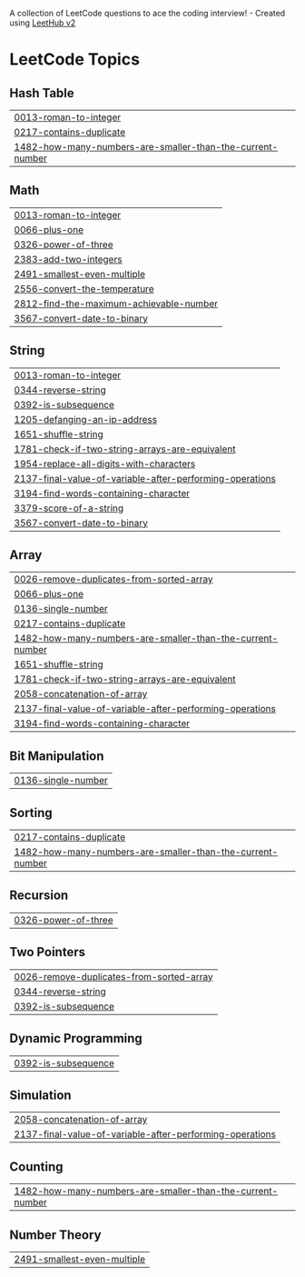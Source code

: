 A collection of LeetCode questions to ace the coding interview! - Created using [LeetHub v2](https://github.com/arunbhardwaj/LeetHub-2.0)
<!---LeetCode Topics Start-->
# LeetCode Topics
## Hash Table
|  |
| ------- |
| [0013-roman-to-integer](https://github.com/AnasMohammed212/Solved-LeetCode-Problems/tree/master/0013-roman-to-integer) |
| [0217-contains-duplicate](https://github.com/AnasMohammed212/Solved-LeetCode-Problems/tree/master/0217-contains-duplicate) |
| [1482-how-many-numbers-are-smaller-than-the-current-number](https://github.com/AnasMohammed212/Solved-LeetCode-Problems/tree/master/1482-how-many-numbers-are-smaller-than-the-current-number) |
## Math
|  |
| ------- |
| [0013-roman-to-integer](https://github.com/AnasMohammed212/Solved-LeetCode-Problems/tree/master/0013-roman-to-integer) |
| [0066-plus-one](https://github.com/AnasMohammed212/Solved-LeetCode-Problems/tree/master/0066-plus-one) |
| [0326-power-of-three](https://github.com/AnasMohammed212/Solved-LeetCode-Problems/tree/master/0326-power-of-three) |
| [2383-add-two-integers](https://github.com/AnasMohammed212/Solved-LeetCode-Problems/tree/master/2383-add-two-integers) |
| [2491-smallest-even-multiple](https://github.com/AnasMohammed212/Solved-LeetCode-Problems/tree/master/2491-smallest-even-multiple) |
| [2556-convert-the-temperature](https://github.com/AnasMohammed212/Solved-LeetCode-Problems/tree/master/2556-convert-the-temperature) |
| [2812-find-the-maximum-achievable-number](https://github.com/AnasMohammed212/Solved-LeetCode-Problems/tree/master/2812-find-the-maximum-achievable-number) |
| [3567-convert-date-to-binary](https://github.com/AnasMohammed212/Solved-LeetCode-Problems/tree/master/3567-convert-date-to-binary) |
## String
|  |
| ------- |
| [0013-roman-to-integer](https://github.com/AnasMohammed212/Solved-LeetCode-Problems/tree/master/0013-roman-to-integer) |
| [0344-reverse-string](https://github.com/AnasMohammed212/Solved-LeetCode-Problems/tree/master/0344-reverse-string) |
| [0392-is-subsequence](https://github.com/AnasMohammed212/Solved-LeetCode-Problems/tree/master/0392-is-subsequence) |
| [1205-defanging-an-ip-address](https://github.com/AnasMohammed212/Solved-LeetCode-Problems/tree/master/1205-defanging-an-ip-address) |
| [1651-shuffle-string](https://github.com/AnasMohammed212/Solved-LeetCode-Problems/tree/master/1651-shuffle-string) |
| [1781-check-if-two-string-arrays-are-equivalent](https://github.com/AnasMohammed212/Solved-LeetCode-Problems/tree/master/1781-check-if-two-string-arrays-are-equivalent) |
| [1954-replace-all-digits-with-characters](https://github.com/AnasMohammed212/Solved-LeetCode-Problems/tree/master/1954-replace-all-digits-with-characters) |
| [2137-final-value-of-variable-after-performing-operations](https://github.com/AnasMohammed212/Solved-LeetCode-Problems/tree/master/2137-final-value-of-variable-after-performing-operations) |
| [3194-find-words-containing-character](https://github.com/AnasMohammed212/Solved-LeetCode-Problems/tree/master/3194-find-words-containing-character) |
| [3379-score-of-a-string](https://github.com/AnasMohammed212/Solved-LeetCode-Problems/tree/master/3379-score-of-a-string) |
| [3567-convert-date-to-binary](https://github.com/AnasMohammed212/Solved-LeetCode-Problems/tree/master/3567-convert-date-to-binary) |
## Array
|  |
| ------- |
| [0026-remove-duplicates-from-sorted-array](https://github.com/AnasMohammed212/Solved-LeetCode-Problems/tree/master/0026-remove-duplicates-from-sorted-array) |
| [0066-plus-one](https://github.com/AnasMohammed212/Solved-LeetCode-Problems/tree/master/0066-plus-one) |
| [0136-single-number](https://github.com/AnasMohammed212/Solved-LeetCode-Problems/tree/master/0136-single-number) |
| [0217-contains-duplicate](https://github.com/AnasMohammed212/Solved-LeetCode-Problems/tree/master/0217-contains-duplicate) |
| [1482-how-many-numbers-are-smaller-than-the-current-number](https://github.com/AnasMohammed212/Solved-LeetCode-Problems/tree/master/1482-how-many-numbers-are-smaller-than-the-current-number) |
| [1651-shuffle-string](https://github.com/AnasMohammed212/Solved-LeetCode-Problems/tree/master/1651-shuffle-string) |
| [1781-check-if-two-string-arrays-are-equivalent](https://github.com/AnasMohammed212/Solved-LeetCode-Problems/tree/master/1781-check-if-two-string-arrays-are-equivalent) |
| [2058-concatenation-of-array](https://github.com/AnasMohammed212/Solved-LeetCode-Problems/tree/master/2058-concatenation-of-array) |
| [2137-final-value-of-variable-after-performing-operations](https://github.com/AnasMohammed212/Solved-LeetCode-Problems/tree/master/2137-final-value-of-variable-after-performing-operations) |
| [3194-find-words-containing-character](https://github.com/AnasMohammed212/Solved-LeetCode-Problems/tree/master/3194-find-words-containing-character) |
## Bit Manipulation
|  |
| ------- |
| [0136-single-number](https://github.com/AnasMohammed212/Solved-LeetCode-Problems/tree/master/0136-single-number) |
## Sorting
|  |
| ------- |
| [0217-contains-duplicate](https://github.com/AnasMohammed212/Solved-LeetCode-Problems/tree/master/0217-contains-duplicate) |
| [1482-how-many-numbers-are-smaller-than-the-current-number](https://github.com/AnasMohammed212/Solved-LeetCode-Problems/tree/master/1482-how-many-numbers-are-smaller-than-the-current-number) |
## Recursion
|  |
| ------- |
| [0326-power-of-three](https://github.com/AnasMohammed212/Solved-LeetCode-Problems/tree/master/0326-power-of-three) |
## Two Pointers
|  |
| ------- |
| [0026-remove-duplicates-from-sorted-array](https://github.com/AnasMohammed212/Solved-LeetCode-Problems/tree/master/0026-remove-duplicates-from-sorted-array) |
| [0344-reverse-string](https://github.com/AnasMohammed212/Solved-LeetCode-Problems/tree/master/0344-reverse-string) |
| [0392-is-subsequence](https://github.com/AnasMohammed212/Solved-LeetCode-Problems/tree/master/0392-is-subsequence) |
## Dynamic Programming
|  |
| ------- |
| [0392-is-subsequence](https://github.com/AnasMohammed212/Solved-LeetCode-Problems/tree/master/0392-is-subsequence) |
## Simulation
|  |
| ------- |
| [2058-concatenation-of-array](https://github.com/AnasMohammed212/Solved-LeetCode-Problems/tree/master/2058-concatenation-of-array) |
| [2137-final-value-of-variable-after-performing-operations](https://github.com/AnasMohammed212/Solved-LeetCode-Problems/tree/master/2137-final-value-of-variable-after-performing-operations) |
## Counting
|  |
| ------- |
| [1482-how-many-numbers-are-smaller-than-the-current-number](https://github.com/AnasMohammed212/Solved-LeetCode-Problems/tree/master/1482-how-many-numbers-are-smaller-than-the-current-number) |
## Number Theory
|  |
| ------- |
| [2491-smallest-even-multiple](https://github.com/AnasMohammed212/Solved-LeetCode-Problems/tree/master/2491-smallest-even-multiple) |
<!---LeetCode Topics End-->